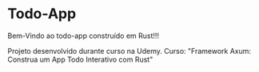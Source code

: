 # Todo-App

Bem-Vindo ao todo-app construído em Rust!!!

Projeto desenvolvido durante curso na Udemy.
Curso: "Framework Axum: Construa um App Todo Interativo com Rust"